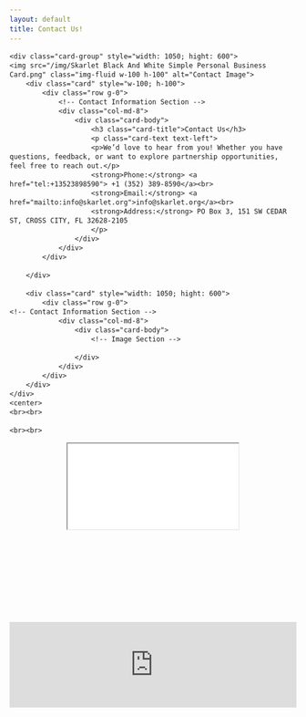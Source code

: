 ```yaml
---
layout: default
title: Contact Us!
---
```


<div class="jumbotron jumbotron-fluid">
  <div class="container">

<!-- Bootstrap Contact Card with Image -->
	<div class="card-group" style="width: 1050; hight: 600">
	<img src="/img/Skarlet Black And White Simple Personal Business Card.png" class="img-fluid w-100 h-100" alt="Contact Image">
		<div class="card" style="w-100; h-100">
			<div class="row g-0">
				<!-- Contact Information Section -->
				<div class="col-md-8">
					<div class="card-body">
						<h3 class="card-title">Contact Us</h3>
						<p class="card-text text-left">
						<p>We’d love to hear from you! Whether you have questions, feedback, or want to explore partnership opportunities, feel free to reach out.</p>
						<strong>Phone:</strong> <a href="tel:+13523898590"> +1 (352) 389-8590</a><br>
						<strong>Email:</strong> <a href="mailto:info@skarlet.org">info@skarlet.org</a><br>
						<strong>Address:</strong> PO Box 3, 151 SW CEDAR ST, CROSS CITY, FL 32628-2105
						</p>
					</div>
				</div>
			</div>

		</div>
  
		<div class="card" style="width: 1050; hight: 600">
			<div class="row g-0">
    <!-- Contact Information Section -->
				<div class="col-md-8">
					<div class="card-body">
						<!-- Image Section -->
						
					</div>
				</div>
			</div>
		</div>
	</div>
	<center>
	<br><br>

	<br><br>
</center>
</div>
<center>
	<div class="embed-responsive embed-responsive-4by3" style="width: 420px; height: 315px;">
		<iframe class="embed-responsive-item" src="/img/skarletcorp2.mp4?autoplay=1" title="Skarlet Corp" allow="autoplay"></iframe>
	</div>
</center>
<!-- Bootstrap JS & CSS (Include these links for Bootstrap functionality) -->
<link href="https://cdn.jsdelivr.net/npm/bootstrap@5.3.0-alpha1/dist/css/bootstrap.min.css" rel="stylesheet">
<script src="https://cdn.jsdelivr.net/npm/bootstrap@5.3.0-alpha1/dist/js/bootstrap.bundle.min.js"></script>

</div>  


<iframe src='https://outlook.office365.com/book/BookWithSkarletCorpforaFreeconsultation@skarlet.org/' width='100%' h-100 scrolling='no' style='border:0'></iframe>

